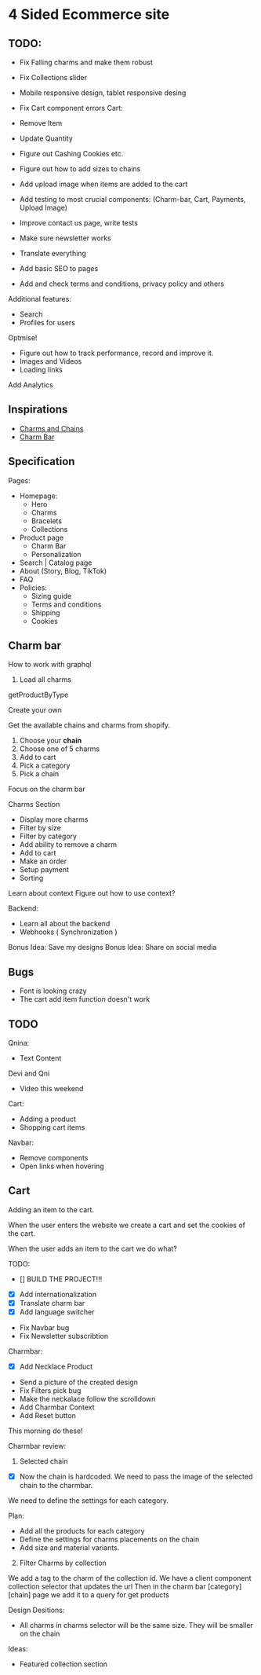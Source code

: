 # 4 Sided Ecommerce site

## TODO:

- Fix Falling charms and make them robust

- Fix Collections slider
- Mobile responsive design, tablet responsive desing

- Fix Cart component errors
Cart:
- Remove Item
- Update Quantity
- Figure out Cashing Cookies etc.
- Figure out how to add sizes to chains
- Add upload image when items are added to the cart

- Add testing to most crucial components: (Charm-bar, Cart, Payments, Upload Image)
- Improve contact us page, write tests
- Make sure newsletter works


- Translate everything
- Add basic SEO to pages
- Add and check terms and conditions, privacy policy and others

Additional features:
- Search
- Profiles for users

Optmise!
- Figure out how to track performance, record and improve it.
- Images and Videos
- Loading links

Add Analytics

## Inspirations

- [Charms and Chains](https://www.madebymary.com/collections/charms-and-chains)
- [Charm Bar](https://www.lavenderandgracedesigns.com/products/charm-necklace-1)

## Specification

Pages:

- Homepage:
  - Hero
  - Charms
  - Bracelets
  - Collections
- Product page
  - Charm Bar
  - Personalization
- Search | Catalog page
- About (Story, Blog, TikTok)
- FAQ
- Policies:
  - Sizing guide
  - Terms and conditions
  - Shipping
  - Cookies


## Charm bar

How to work with graphql

1. Load all charms

getProductByType

Create your own

Get the available chains and charms from shopify.

1. Choose your **chain**
2. Choose one of 5 charms
3. Add to cart
4. Pick a category
5. Pick a chain

Focus on the charm bar

Charms Section

- Display more charms
- Filter by size
- Filter by category
- Add ability to remove a charm
- Add to cart
- Make an order
- Setup payment
- Sorting

Learn about context
Figure out how to use context?

Backend:

- Learn all about the backend
- Webhooks ( Synchronization )

Bonus Idea: Save my designs
Bonus Idea: Share on social media

## Bugs

- Font is looking crazy
- The cart add item function doesn't work

## TODO

Qnina:
- Text Content

Devi and Qni
- Video this weekend

Cart:
- Adding a product
- Shopping cart items

Navbar:
- Remove components
- Open links when hovering



## Cart

Adding an item to the cart.

When the user enters the website we create a cart and set the cookies of the cart.

When the user adds an item to the cart we do what?











































TODO:
- [] BUILD THE PROJECT!!! 
- [X] Add internationalization
- [X] Translate charm bar
- [x] Add language switcher
- Fix Navbar bug
- Fix Newsletter subscribtion


Charmbar:
- [x] Add Necklace Product
- Send a picture of the created design
- Fix Filters pick bug
- Make the neckalace follow the scrolldown
- Add Charmbar Context
- Add Reset button



This morning do these!

Charmbar review:

1. Selected chain

-[x] Now the chain is hardcoded. We need to pass the image of the selected chain to the
charmbar.

We need to define the settings for each category.

Plan:
- Add all the products for each category
- Define the settings for charms placements on the chain
- Add size and material variants.

2. Filter Charms by collection

We add a tag to the charm of the collection id. 
We have a client component collection selector that updates the url
Then in the charm bar [category][chain] page we add it to a query for get products


Design Desitions:

- All charms in charms selector will be the same size. They will be smaller on the chain

Ideas:

- Featured collection section

